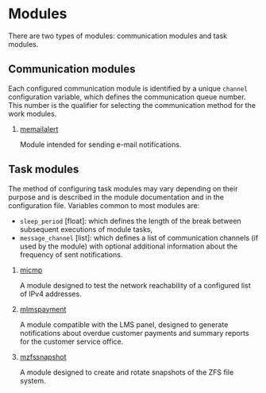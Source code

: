# Modules

There are two types of modules: communication modules and task modules.

## Communication modules

Each configured communication module is identified by a unique `channel` configuration variable, which defines the communication queue number. This number is the qualifier for selecting the communication method for the work modules.

1. [memailalert](https://github.com/Szumak75/AASd/blob/master/docs/MEmailAlert.md)

    Module intended for sending e-mail notifications.

## Task modules

The method of configuring task modules may vary depending on their purpose and is described in the module documentation and in the configuration file.
Variables common to most modules are:

- `sleep_period` [float]: which defines the length of the break between subsequent executions of module tasks,
- `message_channel` [list]: which defines a list of communication channels (if used by the module) with optional additional information about the frequency of sent notifications.

1. [micmp](https://github.com/Szumak75/AASd/blob/master/docs/MIcmp.md)

    A module designed to test the network reachability of a configured list of IPv4 addresses.

1. [mlmspayment](https://github.com/Szumak75/AASd/blob/master/docs/MLmsPayment.md)

    A module compatible with the LMS panel, designed to generate notifications about overdue customer payments and summary reports for the customer service office.

1. [mzfssnapshot](https://github.com/Szumak75/AASd/blob/master/docs/MZfsSnapshot.md)

    A module designed to create and rotate snapshots of the ZFS file system.
